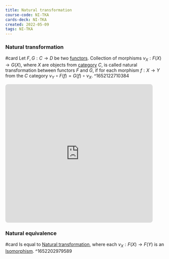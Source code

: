 ```yaml
---
title: Natural transformation
course-code: NI-TKA
cards-deck: NI-TKA
created: 2022-05-09
tags: NI-TKA
---
```


### Natural transformation 
#card
Let $F,G: C \rightarrow D$ be two [functors](None). Collection of morphisms $\nu_X: F(X) \rightarrow G(X)$, where $X$ are objects from [category](None) $C$, is called natural transformation between functors $F$ and $G$, if for each morphism $f: X \rightarrow Y$ from the $C$ category $\nu_Y \circ F(f) = G(f) \circ \nu_X$.
^1652122710384
<iframe class="quiver-embed" src="https://q.uiver.app/?q=WzAsNCxbMCwwLCJGKFgpIl0sWzIsMCwiRyhYKSJdLFswLDIsIkYoWSkiXSxbMiwyLCJHKFkpIl0sWzAsMSwiXFxudV9YIl0sWzIsMywiXFxudV9ZIl0sWzAsMiwiRihmKSIsMV0sWzEsMywiRyhmKSIsMV1d&embed" width="460" height="432" style="border-radius: 8px; border: none;"></iframe>

### Natural equivalence
#card
Is equal to [Natural transformation](natural-transformation.md), where each $\nu_X: F(X) \rightarrow F(Y)$ is an [Isomorphism](None).
^1652202979589
